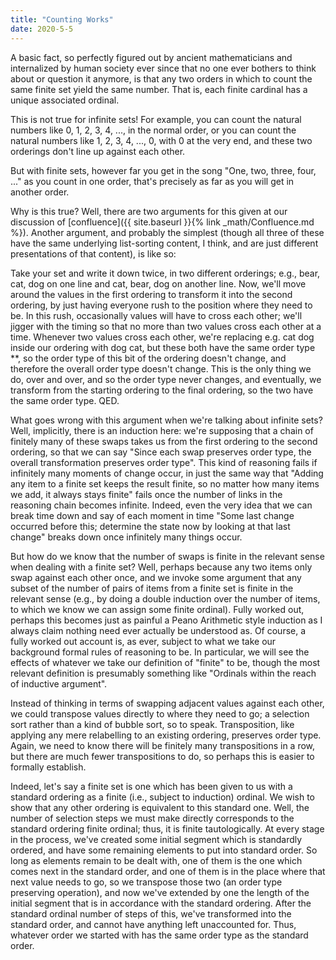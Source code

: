 ```yaml
---
title: "Counting Works"
date: 2020-5-5
---
```

A basic fact, so perfectly figured out by ancient mathematicians and internalized by human society ever since that no one ever bothers to think about or question it anymore, is that any two orders in which to count the same finite set yield the same number. That is, each finite cardinal has a unique associated ordinal.

This is not true for infinite sets! For example, you can count the natural numbers like 0, 1, 2, 3, 4, ..., in the normal order, or you can count the natural numbers like 1, 2, 3, 4, ..., 0, with 0 at the very end, and these two orderings don't line up against each other.

But with finite sets, however far you get in the song "One, two, three, four, ..." as you count in one order, that's precisely as far as you will get in another order.

Why is this true? Well, there are two arguments for this given at our discussion of [confluence]({{ site.baseurl }}{% link _math/Confluence.md %}). Another argument, and probably the simplest (though all three of these have the same underlying list-sorting content, I think, and are just different presentations of that content), is like so:

Take your set and write it down twice, in two different orderings; e.g., bear, cat, dog on one line and cat, bear, dog on another line. Now, we'll move around the values in the first ordering to transform it into the second ordering, by just having everyone rush to the position where they need to be. In this rush, occasionally values will have to cross each other; we'll jigger with the timing so that no more than two values cross each other at a time. Whenever two values cross each other, we're replacing e.g. cat dog inside our ordering with dog cat, but these both have the same order type \*\*, so the order type of this bit of the ordering doesn't change, and therefore the overall order type doesn't change. This is the only thing we do, over and over, and so the order type never changes, and eventually, we transform from the starting ordering to the final ordering, so the two have the same order type. QED.

What goes wrong with this argument when we're talking about infinite sets? Well, implicitly, there is an induction here: we're supposing that a chain of finitely many of these swaps takes us from the first ordering to the second ordering, so that we can say "Since each swap preserves order type, the overall transformation preserves order type". This kind of reasoning fails if infinitely many moments of change occur, in just the same way that "Adding any item to a finite set keeps the result finite, so no matter how many items we add, it always stays finite" fails once the number of links in the reasoning chain becomes infinite. Indeed, even the very idea that we can break time down and say of each moment in time "Some last change occurred before this; determine the state now by looking at that last change" breaks down once infinitely many things occur.

But how do we know that the number of swaps is finite in the relevant sense when dealing with a finite set? Well, perhaps because any two items only swap against each other once, and we invoke some argument that any subset of the number of pairs of items from a finite set is finite in the relevant sense (e.g., by doing a double induction over the number of items, to which we know we can assign some finite ordinal). Fully worked out, perhaps this becomes just as painful a Peano Arithmetic style induction as I always claim nothing need ever actually be understood as. Of course, a fully worked out account is, as ever, subject to what we take our background formal rules of reasoning to be. In particular, we will see the effects of whatever we take our definition of "finite" to be, though the most relevant definition is presumably something like "Ordinals within the reach of inductive argument".

Instead of thinking in terms of swapping adjacent values against each other, we could transpose values directly to where they need to go; a selection sort rather than a kind of bubble sort, so to speak. Transposition, like applying any mere relabelling to an existing ordering, preserves order type. Again, we need to know there will be finitely many transpositions in a row, but there are much fewer transpositions to do, so perhaps this is easier to formally establish.

Indeed, let's say a finite set is one which has been given to us with a standard ordering as a finite (i.e., subject to induction) ordinal. We wish to show that any other ordering is equivalent to this standard one. Well, the number of selection steps we must make directly corresponds to the standard ordering finite ordinal; thus, it is finite tautologically. At every stage in the process, we've created some initial segment which is standardly ordered, and have some remaining elements to put into standard order. So long as elements remain to be dealt with, one of them is the one which comes next in the standard order, and one of them is in the place where that next value needs to go, so we transpose those two (an order type preserving operation), and now we've extended by one the length of the initial segment that is in accordance with the standard ordering. After the standard ordinal number of steps of this, we've transformed into the standard order, and cannot have anything left unaccounted for. Thus, whatever order we started with has the same order type as the standard order.